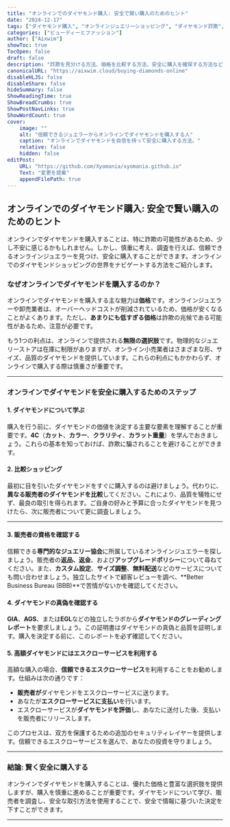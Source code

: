 ```yaml
---
title: "オンラインでのダイヤモンド購入: 安全で賢い購入のためのヒント"
date: "2024-12-17"
tags: ["ダイヤモンド購入", "オンラインジュエリーショッピング", "ダイヤモンド詐欺", "ダイヤモンド購入のヒント", "オンラインショッピングの安全"]
categories: ["ビューティーとファッション"]
author: ["Aixwim"]
showToc: true
TocOpen: false
draft: false
description: "詐欺を見分ける方法、価格を比較する方法、安全に購入を確保する方法など、オンラインでダイヤモンドを安全に購入するための専門家のヒントを学びましょう。"
canonicalURL: "https://aixwim.cloud/buying-diamonds-online"
disableHLJS: false
disableShare: false
hideSummary: false
ShowReadingTime: true
ShowBreadCrumbs: true
ShowPostNavLinks: true
ShowWordCount: true
cover:
    image: ""
    alt: "信頼できるジュエラーからオンラインでダイヤモンドを購入する人"
    caption: "オンラインでダイヤモンドを自信を持って安全に購入する方法。"
    relative: false
    hidden: false
editPost:
    URL: "https://github.com/Xyomania/xyomania.github.io"
    Text: "変更を提案"
    appendFilePath: true
---
```


## オンラインでのダイヤモンド購入: 安全で賢い購入のためのヒント

オンラインでダイヤモンドを購入することは、特に詐欺の可能性があるため、少し不安に感じるかもしれません。しかし、慎重に考え、調査を行えば、信頼できるオンラインジュエラーを見つけ、安全に購入することができます。オンラインでのダイヤモンドショッピングの世界をナビゲートする方法をご紹介します。

### **なぜオンラインでダイヤモンドを購入するのか？**

オンラインでダイヤモンドを購入する主な魅力は**価格**です。オンラインジュエラーや卸売業者は、オーバーヘッドコストが削減されているため、価格が安くなることがよくあります。ただし、**あまりにも低すぎる価格**は詐欺の兆候である可能性があるため、注意が必要です。

もう1つの利点は、オンラインで提供される**無限の選択肢**です。物理的なジュエリーストアは在庫に制限がありますが、オンライン小売業者はさまざまな形、サイズ、品質のダイヤモンドを提供しています。これらの利点にもかかわらず、オンラインで購入する際は慎重さが重要です。

---

### **オンラインでダイヤモンドを安全に購入するためのステップ**

#### 1. **ダイヤモンドについて学ぶ**
購入を行う前に、ダイヤモンドの価値を決定する主要な要素を理解することが重要です。**4C**（**カット**、**カラー**、**クラリティ**、**カラット重量**）を学んでおきましょう。これらの基本を知っておけば、詐欺に騙されることを避けることができます。

#### 2. **比較ショッピング**
最初に目を引いたダイヤモンドをすぐに購入するのは避けましょう。代わりに、**異なる販売者のダイヤモンドを比較**してください。これにより、品質を犠牲にせず、最良の取引を得られます。ご自身の好みと予算に合ったダイヤモンドを見つけたら、次に販売者について更に調査しましょう。

---

#### 3. **販売者の資格を確認する**
信頼できる**専門的なジュエリー協会**に所属しているオンラインジュエラーを探しましょう。販売者の**返品、返金**、および**アップグレードポリシー**について尋ねてください。また、**カスタム設定**、**サイズ調整**、**無料配送**などのサービスについても問い合わせましょう。独立したサイトで顧客レビューを調べ、**Better Business Bureau (BBB)**で苦情がないかを確認してください。

#### 4. **ダイヤモンドの真偽を確認する**
**GIA**、**AGS**、または**EGL**などの独立したラボから**ダイヤモンドのグレーディングレポート**を要求しましょう。この証明書はダイヤモンドの真偽と品質を証明します。購入を決定する前に、このレポートを必ず確認してください。

#### 5. **高額ダイヤモンドにはエスクローサービスを利用する**
高額な購入の場合、**信頼できるエスクローサービス**を利用することをお勧めします。仕組みは次の通りです：
- **販売者が**ダイヤモンドをエスクローサービスに送ります。
- あなたが**エスクローサービスに支払い**を行います。
- エスクローサービスが**ダイヤモンドを評価**し、あなたに送付した後、支払いを販売者にリリースします。

このプロセスは、双方を保護するための追加のセキュリティレイヤーを提供します。信頼できるエスクローサービスを選んで、あなたの投資を守りましょう。

---

### **結論: 賢く安全に購入する**

オンラインでダイヤモンドを購入することは、優れた価格と豊富な選択肢を提供しますが、購入を慎重に進めることが重要です。ダイヤモンドについて学び、販売者を調査し、安全な取引方法を使用することで、安全で情報に基づいた決定を下すことができます。

---
